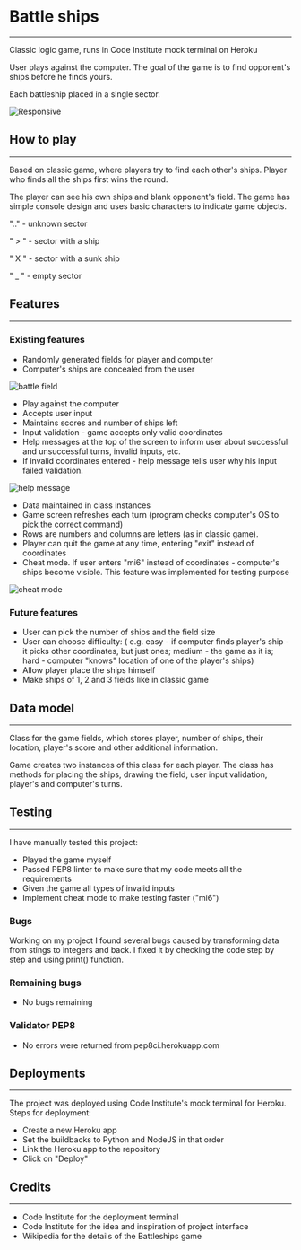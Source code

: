 # Battle ships
<hr>

Classic logic game, runs in Code Institute mock terminal on Heroku

User plays against the computer. The goal of the game is to find 
opponent's ships before he finds yours.

Each battleship placed in a single sector.

![Responsive](https://i.ibb.co/gr6JZ0Z/2023-10-02-21-21-34.png)
## How to play
<hr>

Based on classic game, where players try to find each other's
ships. Player who finds all the ships first wins the round.

The player can see his own ships and blank opponent's field.
The game has simple console design and uses basic characters 
to indicate game objects.

".."  - unknown sector

" > " - sector with a ship

" X " - sector with a sunk ship

" _ " - empty sector

## Features
<hr>

### Existing features
- Randomly generated fields for player and computer
- Computer's ships are concealed from the user

![battle field](https://i.ibb.co/3RxP0Qm/2023-10-02-22-06-13.png)

- Play against the computer
- Accepts user input
- Maintains scores and number of ships left
- Input validation - game accepts only valid coordinates
- Help messages at the top of the screen to inform user
about successful and unsuccessful turns, invalid inputs,
etc.
- If invalid coordinates entered - help message tells
user why his input failed validation.

![help message](https://i.ibb.co/sK9HSRk/2023-10-02-22-07-10.png)

- Data maintained in class instances
- Game screen refreshes each turn (program checks
computer's OS to pick the correct command)
- Rows are numbers and columns are letters (as in 
classic game).
- Player can quit the game at any time, entering "exit"
instead of coordinates
- Cheat mode. If user enters "mi6" instead of
coordinates - computer's ships become visible. This feature
was implemented for testing purpose

![cheat mode](https://i.ibb.co/5kZhk1X/2023-10-02-22-07-25.png)

### Future features
- User can pick the number of ships and the field size
- User can choose difficulty: ( e.g. easy - if computer finds 
player's ship - it picks other coordinates, but just
ones; medium - the game as it is; hard - computer "knows"
location of one of the player's ships)
- Allow player place the ships himself
- Make ships of 1, 2 and 3 fields like in classic game

## Data model
<hr>
Class for the game fields, which stores player, number of
ships, their location, player's score and other additional
information.

Game creates two instances of this class for each player.
The class has methods for placing the ships, drawing the 
field, user input validation, player's and computer's
turns.

## Testing
<hr>
I have manually tested this project:

- Played the game myself
- Passed PEP8 linter to make sure that my code meets all
the requirements
- Given the game all types of invalid inputs
- Implement cheat mode to make testing faster ("mi6")

### Bugs
Working on my project I found several bugs caused by 
transforming data from stings to integers and back. I 
fixed it by checking the code step by step and using
print() function.

### Remaining bugs

- No bugs remaining

### Validator PEP8
- No errors were returned from pep8ci.herokuapp.com

## Deployments
<hr>
The project was deployed using Code Institute's mock
terminal for Heroku.
Steps for deployment:

- Create a new Heroku app
- Set the buildbacks to Python and NodeJS in that order
- Link the Heroku app to the repository
- Click on "Deploy"

## Credits
<hr>

- Code Institute for the deployment terminal
- Code Institute for the idea and inspiration
of project interface
- Wikipedia for the details of the Battleships game
